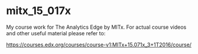 # mitx_15_017x
My course work for The Analytics Edge by MITx.  For actual course videos and other useful material please refer to: 

https://courses.edx.org/courses/course-v1:MITx+15.071x_3+1T2016/course/

